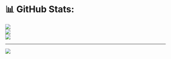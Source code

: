 # 📊 GitHub Stats:
![](https://github-readme-stats.vercel.app/api?username=ZhihaoWan&theme=tokyonight&hide_border=false&include_all_commits=true&count_private=true)<br/>
![](https://github-readme-streak-stats.herokuapp.com/?user=ZhihaoWan&theme=tokyonight&hide_border=false)<br/>
![](https://github-readme-stats.vercel.app/api/top-langs/?username=ZhihaoWan&theme=tokyonight&hide_border=false&include_all_commits=true&count_private=true&layout=compact)

---
[![](https://visitcount.itsvg.in/api?id=ZhihaoWan&icon=0&color=0)](https://visitcount.itsvg.in)

<!-- Proudly created with GPRM ( https://gprm.itsvg.in ) -->
